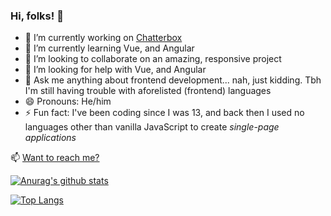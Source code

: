 ﻿### Hi, folks! 👋




- 🔭 I’m currently working on [Chatterbox](https://github.com/abbaskhurram255/Chatterbox/)
- 🌱 I’m currently learning Vue, and Angular
- 👯 I’m looking to collaborate on an amazing, responsive project
- 🤔 I’m looking for help with Vue, and Angular
- 💬 Ask me anything about frontend development... nah, just kidding. Tbh I'm still having trouble with aforelisted (frontend) languages
- 😄 Pronouns: He/him
- ⚡ Fun fact: I've been coding since I was 13, and back then I used no languages other than vanilla JavaScript to create <em>single-page applications</em>

📫 [Want to reach me?](https://abbaskhurram255.github.io/Portfolio/#contact)
&nbsp;

[![Anurag's github stats](https://github-readme-stats.vercel.app/api?username=abbaskhurram255&count_private=true&hide=stars,issues&show_icons=true&theme=react)](https://github.com/anuraghazra/github-readme-stats)

[![Top Langs](https://github-readme-stats.vercel.app/api/top-langs/?username=anuraghazra&layout=compact&theme=react)](https://github.com/anuraghazra/github-readme-stats)

